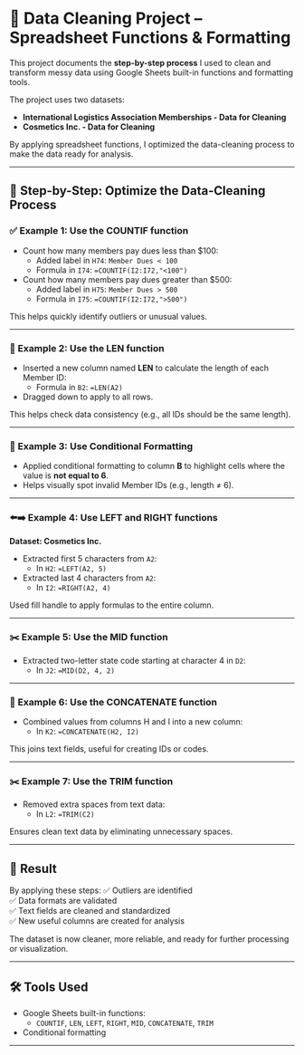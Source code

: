 # 🧹 Data Cleaning Project – Spreadsheet Functions & Formatting

This project documents the **step-by-step process** I used to clean and transform messy data using Google Sheets built-in functions and formatting tools.

The project uses two datasets:
- **International Logistics Association Memberships - Data for Cleaning**
- **Cosmetics Inc. - Data for Cleaning**

By applying spreadsheet functions, I optimized the data-cleaning process to make the data ready for analysis.

---

## 📌 Step-by-Step: Optimize the Data-Cleaning Process

### ✅ Example 1: Use the COUNTIF function
- Count how many members pay dues less than \$100:
  - Added label in `H74`: `Member Dues < 100`
  - Formula in `I74`: `=COUNTIF(I2:I72,"<100")`
- Count how many members pay dues greater than \$500:
  - Added label in `H75`: `Member Dues > 500`
  - Formula in `I75`: `=COUNTIF(I2:I72,">500")`

This helps quickly identify outliers or unusual values.

---

### 🔢 Example 2: Use the LEN function
- Inserted a new column named **LEN** to calculate the length of each Member ID:
  - Formula in `B2`: `=LEN(A2)`
- Dragged down to apply to all rows.

This helps check data consistency (e.g., all IDs should be the same length).

---

### 🎨 Example 3: Use Conditional Formatting
- Applied conditional formatting to column **B** to highlight cells where the value is **not equal to 6**.
- Helps visually spot invalid Member IDs (e.g., length ≠ 6).

---

### ⬅️➡️ Example 4: Use LEFT and RIGHT functions
**Dataset: Cosmetics Inc.**
- Extracted first 5 characters from `A2`:
  - In `H2`: `=LEFT(A2, 5)`
- Extracted last 4 characters from `A2`:
  - In `I2`: `=RIGHT(A2, 4)`

Used fill handle to apply formulas to the entire column.

---

### ✂️ Example 5: Use the MID function
- Extracted two-letter state code starting at character 4 in `D2`:
  - In `J2`: `=MID(D2, 4, 2)`

---

### 🔗 Example 6: Use the CONCATENATE function
- Combined values from columns H and I into a new column:
  - In `K2`: `=CONCATENATE(H2, I2)`

This joins text fields, useful for creating IDs or codes.

---

### ✂️ Example 7: Use the TRIM function
- Removed extra spaces from text data:
  - In `L2`: `=TRIM(C2)`

Ensures clean text data by eliminating unnecessary spaces.

---

## 🚀 Result
By applying these steps:
✅ Outliers are identified  
✅ Data formats are validated  
✅ Text fields are cleaned and standardized  
✅ New useful columns are created for analysis

The dataset is now cleaner, more reliable, and ready for further processing or visualization.

---

## 🛠 Tools Used
- Google Sheets built-in functions:
  - `COUNTIF`, `LEN`, `LEFT`, `RIGHT`, `MID`, `CONCATENATE`, `TRIM`
- Conditional formatting

---
